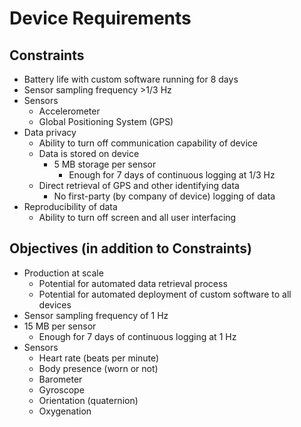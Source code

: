 # Device Requirements

## Constraints

- Battery life with custom software running for 8 days
- Sensor sampling frequency >1/3 Hz
- Sensors
  - Accelerometer
  - Global Positioning System (GPS)
- Data privacy
  - Ability to turn off communication capability of device
  - Data is stored on device
    - 5 MB storage per sensor
      - Enough for 7 days of continuous logging at 1/3 Hz
  - Direct retrieval of GPS and other identifying data
    - No first-party (by company of device) logging of data
- Reproducibility of data
  - Ability to turn off screen and all user interfacing

## Objectives (in addition to Constraints)

- Production at scale
  - Potential for automated data retrieval process
  - Potential for automated deployment of custom software to all devices
- Sensor sampling frequency of 1 Hz
- 15 MB per sensor
  - Enough for 7 days of continuous logging at 1 Hz
- Sensors
  - Heart rate (beats per minute)
  - Body presence (worn or not)
  - Barometer
  - Gyroscope
  - Orientation (quaternion)
  - Oxygenation
